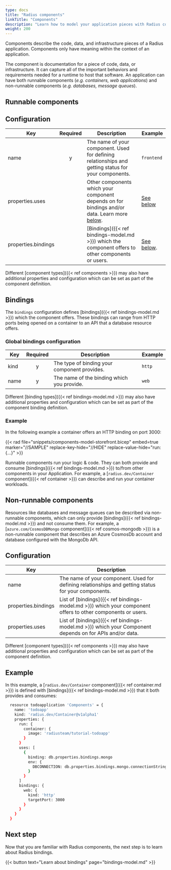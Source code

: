 ```yaml
---
type: docs
title: "Radius components"
linkTitle: "Components"
description: "Learn how to model your application pieces with Radius components."
weight: 200
---
```


Components describe the code, data, and infrastructure pieces of a Radius application. Components only have meaning within the context of an application.

The component is documentation for a piece of code, data, or infrastructure. It can capture all of the important behaviors and requirements needed for a runtime to host that software. An application can have both runnable components (*e.g. containers, web applications*) and non-runnable components (*e.g. databases, message queues*).

## Runnable components

## Configuration

| Key  | Required | Description | Example |
|------|:--------:|-------------|---------|
| name | y | The name of your component. Used for defining relationships and getting status for your components. | `frontend`
| properties.uses | | Other components which your component depends on for bindings and/or data. Learn more [below](#uses). | [See below](#uses)
| properties.bindings | | [Bindings]({{< ref bindings-model.md >}}) which the component offers to other components or users. | [See below](#bindings).

Different [component types]({{< ref components >}}) may also have additional properties and configuration which can be set as part of the component definition.

## Bindings

The `bindings` configuration defines [bindings]({{< ref bindings-model.md >}}) which the component offers. These bindings can range from HTTP ports being opened on a container to an API that a database resource offers.

### Global bindings configuration

| Key  | Required | Description | Example |
|------|:--------:|-------------|---------|
| kind | y | The type of binding your component provides. | `http`
| name | y | The name of the binding which you provide. | `web`

Different [binding types]({{< ref bindings-model.md >}}) may also have additional properties and configuration which can be set as part of the component binding definition.

### Example

In the following example a container offers an HTTP binding on port 3000:

{{< rad file="snippets/components-model-storefront.bicep" embed=true marker="//SAMPLE" replace-key-hide="//HIDE" replace-value-hide="run: {...}" >}}

Runnable components run your logic & code. They can both provide and consume [bindings]({{< ref bindings-model.md >}}) to/from other components in your Application. For example, a [`radius.dev/Container` component]({{< ref container >}}) can describe and run your container workloads.

## Non-runnable components

Resources like databases and message queues can be described via non-runnable components, which can only provide [bindings]({{< ref bindings-model.md >}}) and not consume them. For example, a [`azure.com/CosmosDBMongo` component]({{< ref cosmos-mongodb >}}) is a non-runnable component that describes an Azure CosmosDb account and database configured with the MongoDb API.

## Configuration

| Key  | Description |
|------|-------------|
| name | The name of your component. Used for defining relationships and getting status for your components.
| properties.bindings | List of [bindings]({{< ref bindings-model.md >}}) which your component offers to other components or users.
| properties.uses | List of [bindings]({{< ref bindings-model.md >}}) which your Component depends on for APIs and/or data.

Different [component types]({{< ref components >}}) may also have additional properties and configuration which can be set as part of the component definition.

## Example

In this example, a [`radius.dev/Container` component]({{< ref container.md >}}) is defined with [bindings]({{< ref bindings-model.md >}}) that it both provides and consumes:

```sh
  resource todoapplication 'Components' = {
    name: 'todoapp'
    kind: 'radius.dev/Container@v1alpha1'
    properties: {
      run: {
        container: {
          image: 'radiusteam/tutorial-todoapp'
        }
      }
      uses: [
        {
          binding: db.properties.bindings.mongo
          env: {
            DBCONNECTION: db.properties.bindings.mongo.connectionString
          }
        }
      ]
      bindings: {
        web: {
          kind: 'http'
          targetPort: 3000
        }
      }
    }
  }
```

## Next step

Now that you are familiar with Radius components, the next step is to learn about Radius bindings.

{{< button text="Learn about bindings" page="bindings-model.md" >}}
